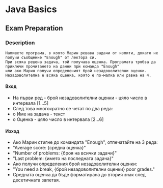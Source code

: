 # Java Basics

## Exam Preparation

### Description

    Напишете програма, в която Марин решава задачи от изпити, докато не получи съобщение "Enough" от лектора си.
    При всяка решена задача, той получава оценка. Програмата трябва да приключи прочитането на данни при команда "Enough" 
    или ако Марин получи определеният брой незадоволителни оценки. Незадоволителна е всяка оценка, която е по-малка или равна на 4.

#### Вход

- На първи ред - брой незадоволителни оценки - цяло число в интервала [1…5]
- След това многократно се четат по два реда:
- o Име на задача - текст
- o Оценка - цяло число в интервала [2…6]

#### Изход

- Ако Марин стигне до командата "Enough", отпечатайте на 3 реда:
- "Average score: {средна оценка}"
- "Number of problems: {броя на всички задачи}"
- "Last problem: {името на последната задача}"
- Ако получи определения брой незадоволителни оценки:
- "You need a break, {брой незадоволителни оценки} poor grades."
- Средната оценка да бъде форматирана до втория знак след десетичната запетая.